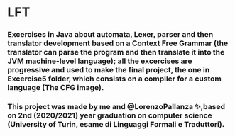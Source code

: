 # LFT
### Excercises in Java about automata, Lexer, parser and then translator development based on a Context Free Grammar (the translator can parse the program and then translate it into the JVM machine-level language); all the excercises are progressive and used to make the final project, the one in Excercise5 folder, which consists on a compiler for a custom language (The CFG image).

### This project was made by me and @LorenzoPallanza ✨,based on 2nd (2020/2021) year graduation on computer science (University of Turin, esame di Linguaggi Formali e Traduttori).
